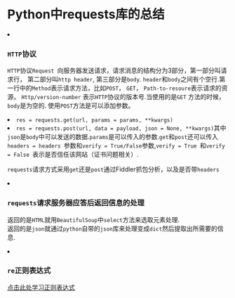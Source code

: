 <h1> Python中requests库的总结</h1>

<li>
  <h3><code>HTTP</code>协议</h3>
</li>
  <p>
  <code>HTTP</code>协议<code>Request </code>向服务器发送请求，请求消息的结构分为3部分，第一部分叫请求行， 第二部分叫<code>http header</code>, 第三部分是<code>body</code>. <code>header</code>和<code>body</code>之间有个空行.第一行中的<code>Method</code>表示请求方法，比如<code>POST</code>， <code>GET</code>， <code>Path-to-resoure</code>表示请求的资源，
<code>Http/version-number</code> 表示<code>HTTP</code>协议的版本号.当使用的是<code>GET</code> 方法的时候， <code>body</code>是为空的. 使用<code>POST</code>方法是可以添加参数。
  <li>
    <code>res = requests.get(url, params = params, **kwargs)</code>
  </li>
  <li>
    <code>res = requests.post(url, data = payload, json = None, **kwargs)</code>其中<code>json</code>是<code>body</code>中可以发送的数据.<code>params</code>是可以传入的参数.<code>get</code>和<code>post</code>还可以传入<code>headers = headers </code>参数和<code>verify = True/False</code>参数,<code>verify = True </code>和<code>verify = False </code>表示是否信任该网站（证书问题相关）.
  </li>
  </p>

<p><code>requests</code>请求方式采用<code>get</code>还是<code>post</code>通过Fiddler抓包分析，以及是否带<code>headers</code>

<li>
  <h3><code>requests</code>请求服务器应答后返回信息的处理</h3>
</li>
  <p>返回的是<code>HTML</code>就用<code>BeautifulSoup</code>中<code>select</code>方法来选取元素处理.</br>
  返回的是<code>json</code>就通过<code>python</code>自带的<code>json</code>库来处理变成<code>dict</code>然后提取出所需要的信息.

<li>
  <h3><code>re</code>正则表达式</h3>
</li>
<p><a href = "http://www.cnblogs.com/huxi/archive/2010/07/04/1771073.html">点击此处学习正则表达式</a></p>
